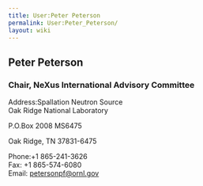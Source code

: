 ```yaml
---
title: User:Peter Peterson
permalink: User:Peter_Peterson/
layout: wiki
---
```


Peter Peterson
--------------

### Chair, NeXus International Advisory Committee

Address:Spallation Neutron Source  
Oak Ridge National Laboratory

P.O.Box 2008 MS6475

Oak Ridge, TN 37831-6475

<!-- -->

Phone:+1 865-241-3626  
Fax: +1 865-574-6080  
Email: <petersonpf@ornl.gov>  
